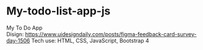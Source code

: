 # My-todo-list-app-js
My To Do App  
Disign: https://www.uidesigndaily.com/posts/figma-feedback-card-survey-day-1506 
Tech use: HTML, CSS, JavaScript, Bootstrap 4
